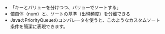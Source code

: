 - 「キーとバリューを分けつつ、バリューでソートする」
- 値自体（num）と、ソートの基準（出現頻度）を分離できる
- JavaのPriorityQueueのコンパレータを使うと、このようなカスタムソート条件を簡潔に表現できます。

